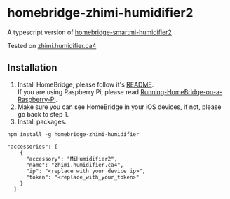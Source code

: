 # homebridge-zhimi-humidifier2

A typescript version of [homebridge-smartmi-humidifier2](https://www.npmjs.com/package/homebridge-smartmi-humidifier2) 

Tested on [zhimi.humidifier.ca4](https://home.miot-spec.com/s/zhimi.humidifier.ca4)

## Installation

1. Install HomeBridge, please follow it's [README](https://github.com/nfarina/homebridge/blob/master/README.md).  
   If you are using Raspberry Pi, please read [Running-HomeBridge-on-a-Raspberry-Pi](https://github.com/nfarina/homebridge/wiki/Running-HomeBridge-on-a-Raspberry-Pi).
2. Make sure you can see HomeBridge in your iOS devices, if not, please go back to step 1.
3. Install packages.

```
npm install -g homebridge-zhimi-humidifier
```

```
"accessories": [
    {
      "accessory": "MiHumidifier2",
      "name": "zhimi.humidifier.ca4",
      "ip": "<replace with your device ip>",
      "token": "<replace_with_your_token>"
    }
  ]
```
